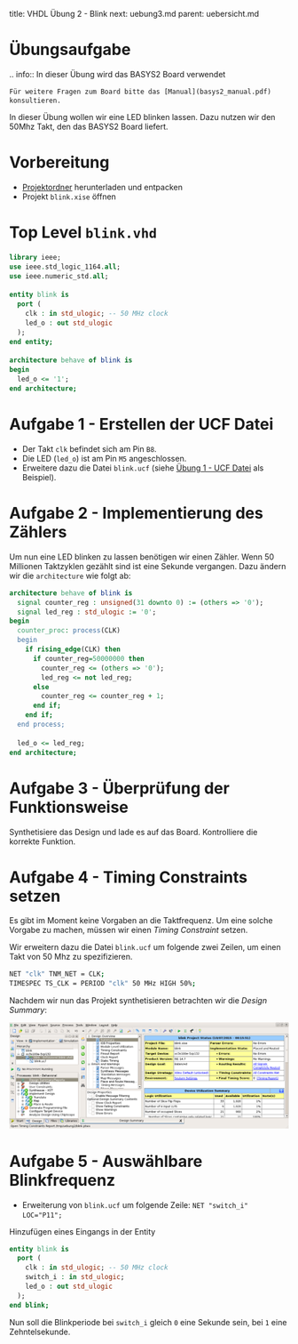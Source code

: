 title: VHDL Übung 2 - Blink
next: uebung3.md
parent: uebersicht.md

# Übungsaufgabe

.. info:: In dieser Übung wird das BASYS2 Board verwendet

    Für weitere Fragen zum Board bitte das [Manual](basys2_manual.pdf) konsultieren.

In dieser Übung wollen wir eine LED blinken lassen. Dazu nutzen wir den 50Mhz Takt, den das BASYS2 Board liefert.


# Vorbereitung

* [Projektordner](vhdl_uebung_2.zip) herunterladen und entpacken
* Projekt `blink.xise` öffnen

# Top Level `blink.vhd`

```vhdl
library ieee;
use ieee.std_logic_1164.all;
use ieee.numeric_std.all;

entity blink is
  port (
    clk : in std_ulogic; -- 50 MHz clock
    led_o : out std_ulogic
  );
end entity;

architecture behave of blink is
begin
  led_o <= '1';
end architecture;
```

# Aufgabe 1 - Erstellen der UCF Datei
* Der Takt `clk` befindet sich am Pin `B8`.
* Die LED (`led_o`) ist am Pin `M5` angeschlossen.
* Erweitere dazu die Datei `blink.ucf` (siehe [Übung 1 - UCF Datei](uebung1.html#pinout) als Beispiel).

# Aufgabe 2 - Implementierung des Zählers
Um nun eine LED blinken zu lassen benötigen wir einen Zähler. Wenn 50 Millionen Taktzyklen gezählt sind ist eine Sekunde
vergangen. Dazu ändern wir die `architecture` wie folgt ab:

```vhdl
architecture behave of blink is
  signal counter_reg : unsigned(31 downto 0) := (others => '0');
  signal led_reg : std_ulogic := '0';
begin
  counter_proc: process(CLK)
  begin
    if rising_edge(CLK) then
      if counter_reg=50000000 then
        counter_reg <= (others => '0');
        led_reg <= not led_reg;
      else
        counter_reg <= counter_reg + 1;
      end if;
    end if;
  end process;

  led_o <= led_reg;
end architecture;
```

# Aufgabe 3 - Überprüfung der Funktionsweise
Synthetisiere das Design und lade es auf das Board. Kontrolliere die korrekte Funktion.

# Aufgabe 4 - Timing Constraints setzen
Es gibt im Moment keine Vorgaben an die Taktfrequenz. Um eine solche Vorgabe zu machen, müssen wir einen
*Timing Constraint* setzen.

Wir erweitern dazu die Datei `blink.ucf` um folgende zwei Zeilen, um einen Takt von 50 Mhz zu spezifizieren.

```bash
NET "clk" TNM_NET = CLK;
TIMESPEC TS_CLK = PERIOD "clk" 50 MHz HIGH 50%;
```

Nachdem wir nun das Projekt synthetisieren betrachten wir die *Design Summary*:

![Design Summary](screenshot_design_summary.png)

# Aufgabe 5 - Auswählbare Blinkfrequenz

* Erweiterung von `blink.ucf` um folgende Zeile: `NET "switch_i" LOC="P11";`

Hinzufügen eines Eingangs in der Entity

```vhdl
entity blink is
  port (
    clk : in std_ulogic; -- 50 MHz clock
    switch_i : in std_ulogic;
    led_o : out std_ulogic
  );
end blink;
```

Nun soll die Blinkperiode bei `switch_i` gleich `0` eine Sekunde sein, bei `1` eine Zehntelsekunde.

